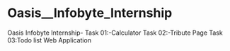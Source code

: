 # Oasis__Infobyte_Internship
Oasis Infobyte Internship-
Task 01:-Calculator 
Task 02:-Tribute Page 
Task 03:Todo list Web Application
